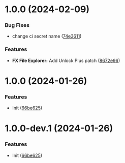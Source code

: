 # 1.0.0 (2024-02-09)


### Bug Fixes

* change ci secret name ([74e3611](https://github.com/Indranil012/Dropped-Patches/commit/74e361112aeac08f63e0d5976af7cb12bbd6c5dd))


### Features

* **FX File Explorer:** Add Unlock Plus patch ([8672e96](https://github.com/Indranil012/Dropped-Patches/commit/8672e96217462e31ca5e7ce04ccad23f76d64f16))

# 1.0.0 (2024-01-26)


### Features

* Init ([66be625](https://github.com/ReVanced/revanced-patches-template/commit/66be625f25ee2d678dac62a5bf4daa631284f8f6))

# 1.0.0-dev.1 (2024-01-26)


### Features

* Init ([66be625](https://github.com/ReVanced/revanced-patches-template/commit/66be625f25ee2d678dac62a5bf4daa631284f8f6))
